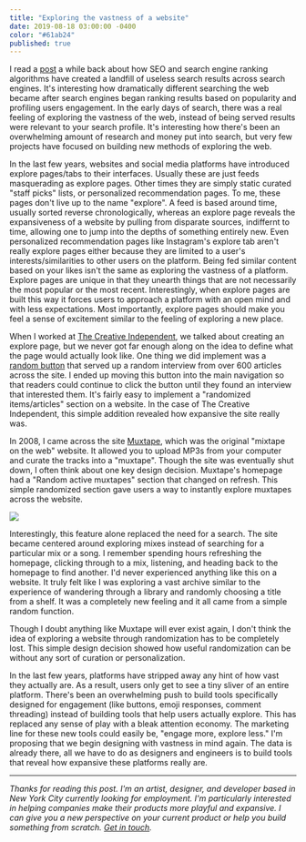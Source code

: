 ```yaml
---
title: "Exploring the vastness of a website"
date: 2019-08-18 03:00:00 -0400
color: "#61ab24"
published: true
---
```


I read a [post](https://docs.sendwithses.com/random-stuff/the-internet-is-an-seo-landfill) a while back about how SEO and search engine ranking algorithms have created a landfill of useless search results across search engines. It's interesting how dramatically different searching the web became after search engines began ranking results based on popularity and profiling users engagement. In the early days of search, there was a real feeling of exploring the vastness of the web, instead of being served results were relevant to your search profile. It's interesting how there's been an overwhelming amount of research and money put into search, but very few projects have focused on building new methods of exploring the web.

In the last few years, websites and social media platforms have introduced explore pages/tabs to their interfaces. Usually these are just feeds masquerading as explore pages. Other times they are simply static curated "staff picks" lists, or personalized recommendation pages. To me, these pages don't live up to the name "explore". A feed is based around time, usually sorted reverse chronologically, whereas an explore page reveals the expansiveness of a website by pulling from disparate sources, indiffernt to time, allowing one to jump into the depths of something entirely new. Even personalized recommendation pages like Instagram's explore tab aren't really explore pages either because they are limited to a user's interests/similarities to other users on the platform. Being fed similar content based on your likes isn't the same as exploring the vastness of a platform. Explore pages are unique in that they unearth things that are not necessarily the most popular or the most recent. Interestingly, when explore pages are built this way it forces users to approach a platform with an open mind and with less expectations. Most importantly, explore pages should make you feel a sense of excitement similar to the feeling of exploring a new place.

When I worked at [The Creative Independent](https://indp.co), we talked about creating an explore page, but we never got far enough along on the idea to define what the page would actually look like. One thing we did implement was a [random button](https://thecreativeindependent.com/random/) that served up a random interview from over 600 articles across the site. I ended up moving this button into the main navigation so that readers could continue to click the button until they found an interview that interested them. It's fairly easy to implement a "randomized items/articles" section on a website. In the case of The Creative Independent, this simple addition revealed how expansive the site really was.

In 2008, I came across the site [Muxtape](https://en.wikipedia.org/wiki/Muxtape), which was the original "mixtape on the web" website. It allowed you to upload MP3s from your computer and curate the tracks into a "muxtape". Though the site was eventually shut down, I often think about one key design decision. Muxtape's homepage had a "Random active muxtapes" section that changed on refresh. This simple randomized section gave users a way to instantly explore muxtapes across the website.

![](https://files.elliott.computer/images/muxtape.jpg)

Interestingly, this feature alone replaced the need for a search. The site became centered around exploring mixes instead of searching for a particular mix or a song. I remember spending hours refreshing the homepage, clicking through to a mix, listening, and heading back to the homepage to find another. I'd never experienced anything like this on a website. It truly felt like I was exploring a vast archive similar to the experience of wandering through a library and randomly choosing a title from a shelf. It was a completely new feeling and it all came from a simple random function. 

Though I doubt anything like Muxtape will ever exist again, I don't think the idea of exploring a website through randomization has to be completely lost. This simple design decision showed how useful randomization can be without any sort of curation or personalization.

In the last few years, platforms have stripped away any hint of how vast they actually are. As a result, users only get to see a tiny sliver of an entire platform. There's been an overwhelming push to build tools specifically designed for engagement (like buttons, emoji responses, comment threading) instead of building tools that help users actually explore. This has replaced any sense of play with a bleak attention economy. The marketing line for these new tools could easily be, "engage more, explore less." I'm proposing that we begin designing with vastness in mind again. The data is already there, all we have to do as designers and engineers is to build tools that reveal how expansive these platforms really are.

---


*Thanks for reading this post. I'm an artist, designer, and developer based in New York City currently looking for employment. I'm particularly interested in helping companies make their products more playful and expansive. I can give you a new perspective on your current product or help you build something from scratch. [Get in touch](/about).*
